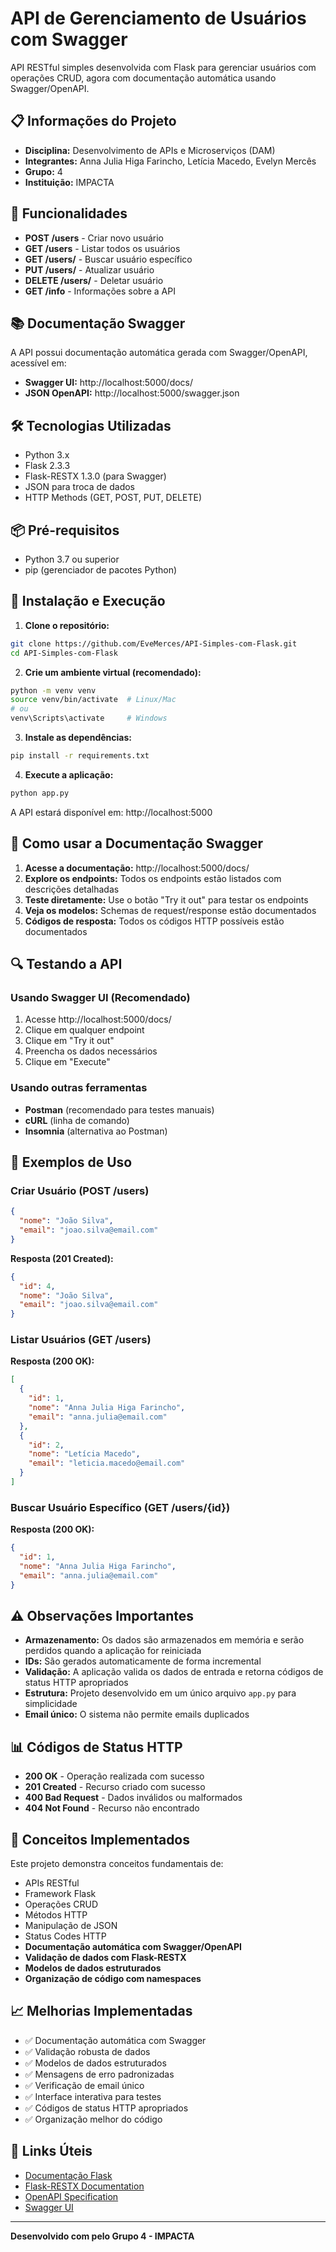 # API de Gerenciamento de Usuários com Swagger

API RESTful simples desenvolvida com Flask para gerenciar usuários com operações CRUD, agora com documentação automática usando Swagger/OpenAPI.

## 📋 Informações do Projeto

- **Disciplina:** Desenvolvimento de APIs e Microserviços (DAM)
- **Integrantes:** Anna Julia Higa Farincho, Letícia Macedo, Evelyn Mercês
- **Grupo:** 4
- **Instituição:** IMPACTA

## 🚀 Funcionalidades

- **POST /users** - Criar novo usuário
- **GET /users** - Listar todos os usuários
- **GET /users/<id>** - Buscar usuário específico
- **PUT /users/<id>** - Atualizar usuário
- **DELETE /users/<id>** - Deletar usuário
- **GET /info** - Informações sobre a API

## 📚 Documentação Swagger

A API possui documentação automática gerada com Swagger/OpenAPI, acessível em:
- **Swagger UI:** http://localhost:5000/docs/
- **JSON OpenAPI:** http://localhost:5000/swagger.json

## 🛠️ Tecnologias Utilizadas

- Python 3.x
- Flask 2.3.3
- Flask-RESTX 1.3.0 (para Swagger)
- JSON para troca de dados
- HTTP Methods (GET, POST, PUT, DELETE)

## 📦 Pré-requisitos

- Python 3.7 ou superior
- pip (gerenciador de pacotes Python)

## 🔧 Instalação e Execução

1. **Clone o repositório:**
```bash
git clone https://github.com/EveMerces/API-Simples-com-Flask.git
cd API-Simples-com-Flask
```

2. **Crie um ambiente virtual (recomendado):**
```bash
python -m venv venv
source venv/bin/activate  # Linux/Mac
# ou
venv\Scripts\activate     # Windows
```

3. **Instale as dependências:**
```bash
pip install -r requirements.txt
```

4. **Execute a aplicação:**
```bash
python app.py
```

A API estará disponível em: http://localhost:5000

## 📖 Como usar a Documentação Swagger

1. **Acesse a documentação:** http://localhost:5000/docs/
2. **Explore os endpoints:** Todos os endpoints estão listados com descrições detalhadas
3. **Teste diretamente:** Use o botão "Try it out" para testar os endpoints
4. **Veja os modelos:** Schemas de request/response estão documentados
5. **Códigos de resposta:** Todos os códigos HTTP possíveis estão documentados

## 🔍 Testando a API

### Usando Swagger UI (Recomendado)
1. Acesse http://localhost:5000/docs/
2. Clique em qualquer endpoint
3. Clique em "Try it out"
4. Preencha os dados necessários
5. Clique em "Execute"

### Usando outras ferramentas
- **Postman** (recomendado para testes manuais)
- **cURL** (linha de comando)
- **Insomnia** (alternativa ao Postman)

## 📝 Exemplos de Uso

### Criar Usuário (POST /users)
```json
{
  "nome": "João Silva",
  "email": "joao.silva@email.com"
}
```

**Resposta (201 Created):**
```json
{
  "id": 4,
  "nome": "João Silva",
  "email": "joao.silva@email.com"
}
```

### Listar Usuários (GET /users)
**Resposta (200 OK):**
```json
[
  {
    "id": 1,
    "nome": "Anna Julia Higa Farincho",
    "email": "anna.julia@email.com"
  },
  {
    "id": 2,
    "nome": "Letícia Macedo",
    "email": "leticia.macedo@email.com"
  }
]
```

### Buscar Usuário Específico (GET /users/{id})
**Resposta (200 OK):**
```json
{
  "id": 1,
  "nome": "Anna Julia Higa Farincho",
  "email": "anna.julia@email.com"
}
```

## ⚠️ Observações Importantes

- **Armazenamento:** Os dados são armazenados em memória e serão perdidos quando a aplicação for reiniciada
- **IDs:** São gerados automaticamente de forma incremental
- **Validação:** A aplicação valida os dados de entrada e retorna códigos de status HTTP apropriados
- **Estrutura:** Projeto desenvolvido em um único arquivo `app.py` para simplicidade
- **Email único:** O sistema não permite emails duplicados

## 📊 Códigos de Status HTTP

- **200 OK** - Operação realizada com sucesso
- **201 Created** - Recurso criado com sucesso
- **400 Bad Request** - Dados inválidos ou malformados
- **404 Not Found** - Recurso não encontrado

## 🎯 Conceitos Implementados

Este projeto demonstra conceitos fundamentais de:
- APIs RESTful
- Framework Flask
- Operações CRUD
- Métodos HTTP
- Manipulação de JSON
- Status Codes HTTP
- **Documentação automática com Swagger/OpenAPI**
- **Validação de dados com Flask-RESTX**
- **Modelos de dados estruturados**
- **Organização de código com namespaces**

## 📈 Melhorias Implementadas

- ✅ Documentação automática com Swagger
- ✅ Validação robusta de dados
- ✅ Modelos de dados estruturados
- ✅ Mensagens de erro padronizadas
- ✅ Verificação de email único
- ✅ Interface interativa para testes
- ✅ Códigos de status HTTP apropriados
- ✅ Organização melhor do código

## 🔗 Links Úteis

- [Documentação Flask](https://flask.palletsprojects.com/)
- [Flask-RESTX Documentation](https://flask-restx.readthedocs.io/)
- [OpenAPI Specification](https://swagger.io/specification/)
- [Swagger UI](https://swagger.io/tools/swagger-ui/)

---

**Desenvolvido com pelo Grupo 4 - IMPACTA**